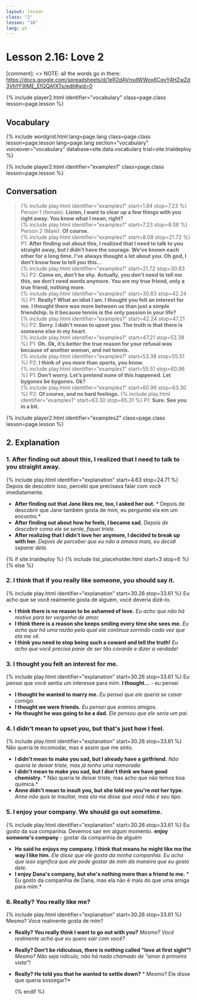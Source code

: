 ```yaml
---
layout: lesson
class: "2"
lesson: "16"
lang: pt
---
```



# Lesson 2.16: Love 2

[comment]: <> NOTE: all the words go in there: https://docs.google.com/spreadsheets/d/1eR2dAVnsdWWox6CqvY4HZwZd3VhYF9IME_EfQQAfXTs/edit#gid=0

{% include player2.html identifier="vocabulary" class=page.class lesson=page.lesson %}
## Vocabulary 


{% include wordgrid.html lang=page.lang
		class=page.class 
		lesson=page.lesson 
		lang=page.lang
		section="vocabulary"
		voiceover="vocabulary"
		database=site.data.vocabulary 
		trial=site.trialdeploy %}
	


{% include player2.html identifier="examples1" class=page.class lesson=page.lesson %}

## Conversation

> {% include play.html identifier="examples1" start=1.84 stop=7.23 %} Person 1 (female): **Listen, I want to clear up a few things with you right away. You know what I mean, right?**     
> {% include play.html identifier="examples1" start=7.23 stop=8.08 %} Person 2 (Male): **Of course.**     
> {% include play.html identifier="examples1" start=8.08 stop=21.72 %} P1: **After finding out about this, I realized that I need to talk to you straight away, but I didn’t have the courage. We’ve known each other for a long time. I’ve always thought a lot about you. Oh god, I don’t know how to tell you this...**  
> {% include play.html identifier="examples1" start=21.72 stop=30.83 %} P2: **Come on, don’t be shy. Actually, you don’t need to tell me this, we don’t need words anymore. You are my true friend, only a true friend, nothing more.**  
> {% include play.html identifier="examples1" start=30.83 stop=42.24 %} P1: **Really? What an idiot I am. I thought you felt an interest for me. I thought there was more between us than just a simple friendship. Is it because tennis is the only passion in your life?**  
> {% include play.html identifier="examples1" start=42.24 stop=47.21 %} P2: **Sorry. I didn’t mean to upset you. The truth is that there is someone else in my heart.**  
> {% include play.html identifier="examples1" start=47.21 stop=53.38 %} P1: **Oh. Ok, it’s better the true reason for your refusal was because of another woman, and not tennis.**    
> {% include play.html identifier="examples1" start=53.38 stop=55.51 %} P2: **I think of you more than sports, you know.**  
> {% include play.html identifier="examples1" start=55.51 stop=60.96 %} P1: **Don’t worry. Let’s pretend none of this happened. Let bygones be bygones. Ok?**    
> {% include play.html identifier="examples1" start=60.96 stop=63.30 %} P2: **Of course, and no hard feelings.**
> {% include play.html identifier="examples1" start=63.30 stop=65.31 %} P1: **Sure. See you in a bit.**    


{% include player2.html identifier="examples2" class=page.class lesson=page.lesson %}

## 2. Explanation
### 1. After finding out about this, I realized that I need to talk to you straight away.
{% include play.html identifier="explanation" start=4.63 stop=24.71 %}
Depois de descobrir isso, percebi que precisava falar com você imediatamente.
- **After finding out that Jane likes me, too, I asked her out.** *
Depois de descobrir que Jane também gosta de mim, eu perguntei ela em um encontro.*
- **After finding out about how he feels, I became sad.** *Depois de descobrir como ele se sente, fiquei triste.*
- **After realizing that I didn't love her anymore, I decided to break up with her.** *Depois de perceber que eu não a amava mais, eu decidi separar dela.*


{% if site.trialdeploy %}
  {% include list_placeholder.html start=3 stop=6 %}
  {% else %}


### 2. I think that if you really like someone, you should say it.
{% include play.html identifier="explanation" start=30.26 stop=33.61 %}
Eu acho que se você realmente gosta de alguém, você deveria dizê-lo. 

- **I think there is no reason to be ashamed of love.** *Eu acho que não há motivo para ter vergonha de amor.*
- **I think there is a reason she keeps smiling every time she sees me.** *Eu acho que há uma razão pela qual ela continua sorrindo cada vez que ela me vê.*
- **I think you need to stop being such a coward and tell the truth!** *Eu acho que você precisa parar de ser tão covarde e dizer a verdade!*

### 3.  I thought you felt an interest for me.
{% include play.html identifier="explanation" start=30.26 stop=33.61 %}
Eu pensei que você sentia um interesse para mim.
**I thought...** - eu pensei

- **I thought he wanted to marry me.** *Eu pensei que ele queria se casar comigo.*
- **I thought we were friends.** *Eu pensei que eramos amigos.*
- **He thought he was going to be a dad.** *Ele pensou que ele seria um pai.*

### 4. I didn't mean to upset you, but that's just how I feel.
{% include play.html identifier="explanation" start=30.26 stop=33.61 %}
Não queria te incomodar, mas é assim que me sinto.

- **I didn't mean to make you sad, but I already have a girlfriend.** *Não queria te deixar triste, mas já tenho uma namorada.*
- **I didn't mean to make you sad, but I don't think we have good chemistry.** *
Não queria te deixar triste, mas acho que não temos boa química.*
- **Anne didn't mean to insult you, but she told me you're not her type.** *Anne não quis te insultar, mas ela me disse que você não é seu tipo.*

### 5. I enjoy your company. We should go out sometime.
{% include play.html identifier="explanation" start=30.26 stop=33.61 %}
Eu gosto da sua companhia. Devemos sair em algum momento.
**enjoy someone's company** - gostar da companhia de alguém 

- **He said he enjoys my company. I think that means he might like me the way I like him.** *Ele disse que ele gosta da minha companhia. Eu acho que isso significa que ele pode gostar de mim da maneira que eu gosto dele.*
- **I enjoy Dana's company, but she's nothing more than a friend to me.** *
Eu gosto da companhia de Dana, mas ela não é mais do que uma amiga para mim.* 


### 6. Really? You really like me?
{% include play.html identifier="explanation" start=30.26 stop=33.61 %}
Mesmo? Voce realmente gosta de mim?
- **Really? You really think I want to go out with you?** *Mesmo? Você realmente acha que eu quero sair com você?*
- **Really? Don't be ridiculous, there is nothing called "love at first sight"!** *Mesmo? Não seja ridículo, não há nada chamado de "amor à primeira vista"!*
- **Really? He told you that he wanted to settle down?** *
Mesmo? Ele disse que queria sossegar?*

  {% endif %}
